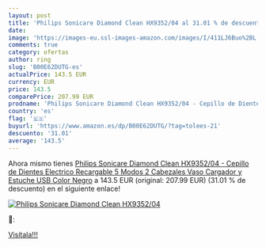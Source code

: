 ```yaml
---
layout: post
title: 'Philips Sonicare Diamond Clean HX9352/04 al 31.01 % de descuento'
date: 
image: 'https://images-eu.ssl-images-amazon.com/images/I/411LJ6Buo%2BL._SL200_.jpg'
comments: true
category: ofertas
author: ring
slug: 'B00E62DUTG-es'
actualPrice: 143.5 EUR
currency: EUR
price: 143.5
comparePrice: 207.99 EUR
prodname: 'Philips Sonicare Diamond Clean HX9352/04 - Cepillo de Dientes Electrico Recargable  5 Modos  2 Cabezales  Vaso Cargador y Estuche USB  Color Negro'
country: 'es'
flag: '🇪🇸'
buyurl: 'https://www.amazon.es/dp/B00E62DUTG/?tag=tolees-21'
descuento: '31.01'
average: '143.5'
---
```


Ahora mismo tienes [Philips Sonicare Diamond Clean HX9352/04 - Cepillo de Dientes Electrico Recargable  5 Modos  2 Cabezales  Vaso Cargador y Estuche USB  Color Negro](https://www.amazon.es/dp/B00E62DUTG/?tag=tolees-21) a 143.5 EUR (original: 207.99 EUR) (31.01 %  de descuento) en el siguiente enlace!

[![Philips Sonicare Diamond Clean HX9352/04](https://images-eu.ssl-images-amazon.com/images/I/411LJ6Buo%2BL._SL200_.jpg)](https://www.amazon.es/dp/B00E62DUTG/?tag=tolees-21)

🔎:


[Visítala!!!](https://www.amazon.es/dp/B00E62DUTG/?tag=tolees-21)
